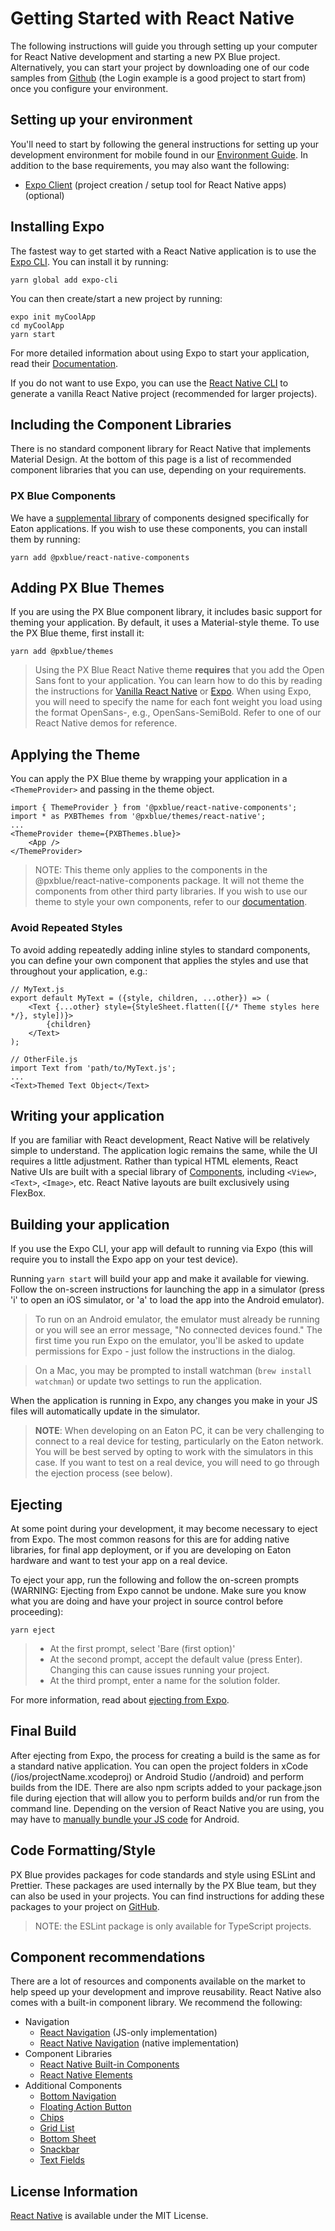 # Getting Started with React Native
The following instructions will guide you through setting up your computer for React Native development and starting a new PX Blue project. Alternatively, you can start your project by downloading one of our code samples from [Github](https://github.com/pxblue) (the Login example is a good project to start from) once you configure your environment.

## Setting up your environment
You'll need to start by following the general instructions for setting up your development environment for mobile found in our [Environment Guide](/development/environment). In addition to the base requirements, you may also want the following:

- [Expo Client](https://expo.io/learn) (project creation / setup tool for React Native apps)(optional)


## Installing Expo

The fastest way to get started with a React Native application is to use the [Expo CLI](https://facebook.github.io/react-native/docs/getting-started). You can install it by running: 

```
yarn global add expo-cli
```

You can then create/start a new project by running:

```
expo init myCoolApp
cd myCoolApp
yarn start
```

For more detailed information about using Expo to start your application, read their [Documentation](https://docs.expo.io/versions/latest/introduction/walkthrough/).

If you do not want to use Expo, you can use the [React Native CLI](https://github.com/react-native-community/cli) to generate a vanilla React Native project (recommended for larger projects).


## Including the Component Libraries
There is no standard component library for React Native that implements Material Design. At the bottom of this page is a list of recommended component libraries that you can use, depending on your requirements.

### PX Blue Components
We have a [supplemental library](https://github.com/pxblue/component-library/tree/dev/reactnative) of components designed specifically for Eaton applications. If you wish to use these components, you can install them by running:
```
yarn add @pxblue/react-native-components
```

## Adding PX Blue Themes
If you are using the PX Blue component library, it includes basic support for theming your application. By default, it uses a Material-style theme. To use the PX Blue theme, first install it:
```
yarn add @pxblue/themes
```
> Using the PX Blue React Native theme **requires** that you add the Open Sans font to your application. You can learn how to do this by reading the instructions for [Vanilla React Native](https://medium.com/react-native-training/react-native-custom-fonts-ccc9aacf9e5e) or [Expo](https://docs.expo.io/versions/latest/guides/using-custom-fonts/).
> When using Expo, you will need to specify the name for each font weight you load using the format OpenSans-<Weight>, e.g., OpenSans-SemiBold. Refer to one of our React Native demos for reference.


## Applying the Theme
You can apply the PX Blue theme by wrapping your application in a `<ThemeProvider>` and passing in the theme object.
```
import { ThemeProvider } from '@pxblue/react-native-components';
import * as PXBThemes from '@pxblue/themes/react-native';
...
<ThemeProvider theme={PXBThemes.blue}>
    <App />
</ThemeProvider>
```
> NOTE: This theme only applies to the components in the @pxblue/react-native-components package. It will not theme the components from other third party libraries. If you wish to use our theme to style your own components, refer to our [documentation](https://github.com/pxblue/component-library/blob/dev/reactnative/docs/theme.md#using-the-theme-in-custom-components).


### Avoid Repeated Styles
To avoid adding repeatedly adding inline styles to standard components, you can define your own component that applies the styles and use that throughout your application, e.g.:
```
// MyText.js
export default MyText = ({style, children, ...other}) => (
    <Text {...other} style={StyleSheet.flatten([{/* Theme styles here */}, style])}>
        {children}
    </Text>
);

// OtherFile.js
import Text from 'path/to/MyText.js';
...
<Text>Themed Text Object</Text>
```


## Writing your application
If you are familiar with React development, React Native will be relatively simple to understand. The application logic remains the same, while the UI requires a little adjustment. Rather than typical HTML elements, React Native UIs are built with a special library of [Components](https://facebook.github.io/react-native/docs/components-and-apis), including ```<View>```, ```<Text>```, ```<Image>```, etc. React Native layouts are built exclusively using FlexBox.

## Building your application
If you use the Expo CLI, your app will default to running via Expo (this will require you to install the Expo app on your test device).

Running ```yarn start``` will build your app and make it available for viewing. Follow the on-screen instructions for launching the app in a simulator (press 'i' to open an iOS simulator, or 'a' to load the app into the Android emulator).

>To run on an Android emulator, the emulator must already be running or you will see an error message, "No connected devices found." The first time you run Expo on the emulator, you'll be asked to update permissions for Expo - just follow the instructions in the dialog.

>On a Mac, you may be prompted to install watchman (```brew install watchman```) or update two settings to run the application.

When the application is running in Expo, any changes you make in your JS files will automatically update in the simulator.

>**NOTE**: When developing on an Eaton PC, it can be very challenging to connect to a real device for testing, particularly on the Eaton network. You will be best served by opting to work with the simulators in this case. If you want to test on a real device, you will need to go through the ejection process (see below).

## Ejecting
At some point during your development, it may become necessary to eject from Expo. The most common reasons for this are for adding native libraries, for final app deployment, or if you are developing on Eaton hardware and want to test your app on a real device.

To eject your app, run the following and follow the on-screen prompts (WARNING: Ejecting from Expo cannot be undone. Make sure you know what you are doing and have your project in source control before proceeding):

```
yarn eject
```

> * At the first prompt, select 'Bare (first option)'
> * At the second prompt, accept the default value (press Enter). Changing this can cause issues running your project.
> * At the third prompt, enter a name for the solution folder.

For more information, read about [ejecting from Expo](https://docs.expo.io/versions/latest/workflow/customizing/).

## Final Build
After ejecting from Expo, the process for creating a build is the same as for a standard native application. You can open the project folders in xCode (/ios/projectName.xcodeproj) or Android Studio (/android) and perform builds from the IDE. There are also npm scripts added to your package.json file during ejection that will allow you to perform builds and/or run from the command line. Depending on the version of React Native you are using, you may have to [manually bundle your JS code](https://stackoverflow.com/questions/44446523/unable-to-load-script-from-assets-index-android-bundle-on-windows) for Android.

## Code Formatting/Style
PX Blue provides packages for code standards and style using ESLint and Prettier. These packages are used internally by the PX Blue team, but they can also be used in your projects. You can find instructions for adding these packages to your project on [GitHub](https://github.com/pxblue/code-standards).

> NOTE: the ESLint package is only available for TypeScript projects.

## Component recommendations
There are a lot of resources and components available on the market to help speed up your development and improve reusability. React Native also comes with a built-in component library. We recommend the following:
- Navigation
    - [React Navigation](https://reactnavigation.org/) (JS-only implementation)
    - [React Native Navigation](https://wix.github.io/react-native-navigation/#/) (native implementation)
- Component Libraries
    - [React Native Built-in Components](https://facebook.github.io/react-native/docs/components-and-apis.html)
    - [React Native Elements](https://react-native-training.github.io/react-native-elements/)
- Additional Components
    - [Bottom Navigation](https://github.com/tomzaku/react-native-material-bottom-navigation-performance)
    - [Floating Action Button](https://github.com/mastermoo/react-native-action-button)
    - [Chips](https://github.com/prscX/react-native-chip-view#readme)
    - [Grid List](https://github.com/gusgard/react-native-grid-list)
    - [Bottom Sheet](https://github.com/cesardeazevedo/react-native-bottom-sheet-behavior)
    - [Snackbar](https://github.com/cooperka/react-native-snackbar)
    - [Text Fields](https://github.com/n4kz/react-native-material-textfield)

## License Information
[React Native](https://github.com/facebook/react-native/blob/master/LICENSE) is available under the MIT License. 
